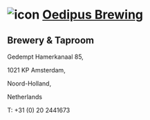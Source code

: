# ![icon](../../../icons/default.jpeg) [Oedipus Brewing](https://untappd.com/Oedipus)

## Brewery & Taproom

Gedempt Hamerkanaal 85,

1021 KP Amsterdam,

Noord-Holland,

Netherlands

T: +31 (0) 20 2441673
